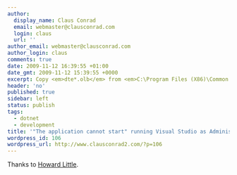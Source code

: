 ```yaml
---
author:
  display_name: Claus Conrad
  email: webmaster@clausconrad.com
  login: claus
  url: ''
author_email: webmaster@clausconrad.com
author_login: claus
comments: true
date: 2009-11-12 16:39:55 +01:00
date_gmt: 2009-11-12 15:39:55 +0000
excerpt: Copy <em>dte*.olb</em> from <em>C:\Program Files (X86)\Common Files\Microsoft Shared\MSEnv</em> to <em>C:\Program Files X86\Microsoft Visual Studio 9.0\Common7\IDE</em>.
header: 'no'
published: true
sidebar: left
status: publish
tags:
  - dotnet
  - development
title: '"The application cannot start" running Visual Studio as Administrator'
wordpress_id: 106
wordpress_url: http://www.clausconrad2.com/?p=106
---
```

Thanks to [Howard Little](https://www.21concepts.com/Blog/EntryId/10/Visual-Studio-2005-2008-The-application-cannot-start.aspx).
